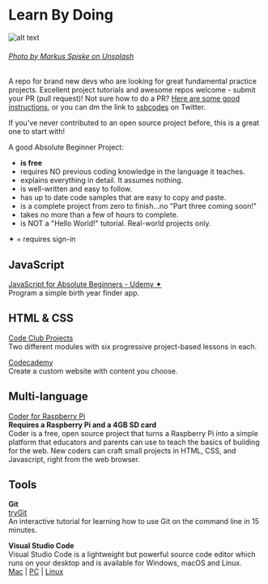 # Learn By Doing
![alt text](https://raw.githubusercontent.com/sarahbohr/AbsoluteBeginnerProjects/master/seedlings-sm.jpg "seedlings")
###### [Photo by Markus Spiske on Unsplash](https://unsplash.com/photos/vrbZVyX2k4I?utm_source=unsplash&utm_medium=referral&utm_content=creditCopyText)

A repo for brand new devs who are looking for great fundamental practice projects. Excellent project tutorials and awesome repos welcome - submit your PR (pull request)! Not sure how to do a PR? [Here are some good instructions](https://www.gun.io/blog/how-to-github-fork-branch-and-pull-request), or you can dm the link to [ssbcodes](https://twitter.com/ssbcodes) on Twitter. 

If you've never contributed to an open source project before, this is a great one to start with!

A good Absolute Beginner Project:
- **is free**
- requires NO previous coding knowledge in the language it teaches.
- explains everything in detail. It assumes nothing.
- is well-written and easy to follow.
- has up to date code samples that are easy to copy and paste.
- is a complete project from zero to finish...no "Part three coming soon!"
- takes no more than a few of hours to complete.
- is NOT a "Hello World!" tutorial. Real-world projects only.

✦ = requires sign-in

## JavaScript
[JavaScript for Absolute Beginners - Udemy ✦](https://www.udemy.com/javascript-for-absolute-beginners-learn-the-basics/)\
Program a simple birth year finder app.


## HTML & CSS
[Code Club Projects](https://codeclubprojects.org/en-GB/webdev/)\
Two different modules with six progressive project-based lessons in each.

[Codecademy](https://www.codecademy.com/articles/f1-u2-create-first-prj)\
Create a custom website with content you choose.


##  Multi-language
[Coder for Raspberry Pi](http://googlecreativelab.github.io/coder/)\
**Requires a Raspberry Pi and a 4GB SD card**\
Coder is a free, open source project that turns a Raspberry Pi into a simple platform that educators and parents can use to teach the basics of building for the web. New coders can craft small projects in HTML, CSS, and Javascript, right from the web browser.


## Tools
**Git**\
[tryGit](https://try.github.io)\
An interactive tutorial for learning how to use Git on the command line in 15 minutes.

**Visual Studio Code**\
Visual Studio Code is a lightweight but powerful source code editor which runs on your desktop and is available for Windows, macOS and Linux.\
[Mac](https://code.visualstudio.com/docs/setup/mac) | [PC](https://code.visualstudio.com/docs/setup/windows) | [Linux](https://code.visualstudio.com/docs/setup/linux)

